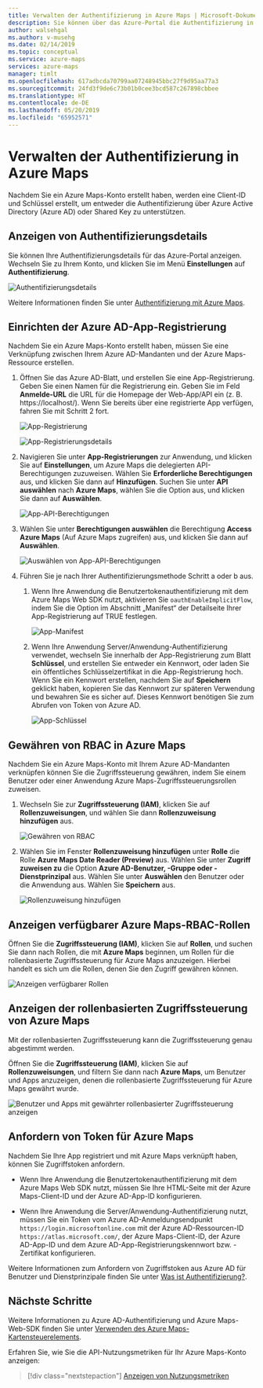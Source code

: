 ```yaml
---
title: Verwalten der Authentifizierung in Azure Maps | Microsoft-Dokumentation
description: Sie können über das Azure-Portal die Authentifizierung in Azure Maps verwalten.
author: walsehgal
ms.author: v-musehg
ms.date: 02/14/2019
ms.topic: conceptual
ms.service: azure-maps
services: azure-maps
manager: timlt
ms.openlocfilehash: 617adbcda70799aa07248945bbc27f9d95aa77a3
ms.sourcegitcommit: 24fd3f9de6c73b01b0cee3bcd587c267898cbbee
ms.translationtype: HT
ms.contentlocale: de-DE
ms.lasthandoff: 05/20/2019
ms.locfileid: "65952571"
---
```

# <a name="manage-authentication-in-azure-maps"></a>Verwalten der Authentifizierung in Azure Maps

Nachdem Sie ein Azure Maps-Konto erstellt haben, werden eine Client-ID und Schlüssel erstellt, um entweder die Authentifizierung über Azure Active Directory (Azure AD) oder Shared Key zu unterstützen.

## <a name="view-authentication-details"></a>Anzeigen von Authentifizierungsdetails

Sie können Ihre Authentifizierungsdetails für das Azure-Portal anzeigen. Wechseln Sie zu Ihrem Konto, und klicken Sie im Menü **Einstellungen** auf **Authentifizierung**.

![Authentifizierungsdetails](./media/how-to-manage-authentication/how-to-view-auth.png)

 Weitere Informationen finden Sie unter [Authentifizierung mit Azure Maps](https://aka.ms/amauth).


## <a name="set-up-azure-ad-app-registration"></a>Einrichten der Azure AD-App-Registrierung

Nachdem Sie ein Azure Maps-Konto erstellt haben, müssen Sie eine Verknüpfung zwischen Ihrem Azure AD-Mandanten und der Azure Maps-Ressource erstellen.

1. Öffnen Sie das Azure AD-Blatt, und erstellen Sie eine App-Registrierung. Geben Sie einen Namen für die Registrierung ein. Geben Sie im Feld **Anmelde-URL** die URL für die Homepage der Web-App/API ein (z. B. https:\//localhost/). Wenn Sie bereits über eine registrierte App verfügen, fahren Sie mit Schritt 2 fort.

    ![App-Registrierung](./media/how-to-manage-authentication/app-registration.png)

    ![App-Registrierungsdetails](./media/how-to-manage-authentication/app-create.png)

2. Navigieren Sie unter **App-Registrierungen** zur Anwendung, und klicken Sie auf **Einstellungen**, um Azure Maps die delegierten API-Berechtigungen zuzuweisen.  Wählen Sie **Erforderliche Berechtigungen** aus, und klicken Sie dann auf **Hinzufügen**. Suchen Sie unter **API auswählen** nach **Azure Maps**, wählen Sie die Option aus, und klicken Sie dann auf **Auswählen**.

    ![App-API-Berechtigungen](./media/how-to-manage-authentication/app-permissions.png)

3. Wählen Sie unter **Berechtigungen auswählen** die Berechtigung **Access Azure Maps** (Auf Azure Maps zugreifen) aus, und klicken Sie dann auf **Auswählen**.

    ![Auswählen von App-API-Berechtigungen](./media/how-to-manage-authentication/select-app-permissions.png)

4. Führen Sie je nach Ihrer Authentifizierungsmethode Schritt a oder b aus.

    1. Wenn Ihre Anwendung die Benutzertokenauthentifizierung mit dem Azure Maps Web SDK nutzt, aktivieren Sie `oauthEnableImplicitFlow`, indem Sie die Option im Abschnitt „Manifest“ der Detailseite Ihrer App-Registrierung auf TRUE festlegen.
    
       ![App-Manifest](./media/how-to-manage-authentication/app-manifest.png)

    2. Wenn Ihre Anwendung Server/Anwendung-Authentifizierung verwendet, wechseln Sie innerhalb der App-Registrierung zum Blatt **Schlüssel**, und erstellen Sie entweder ein Kennwort, oder laden Sie ein öffentliches Schlüsselzertifikat in die App-Registrierung hoch. Wenn Sie ein Kennwort erstellen, nachdem Sie auf **Speichern** geklickt haben, kopieren Sie das Kennwort zur späteren Verwendung und bewahren Sie es sicher auf. Dieses Kennwort benötigen Sie zum Abrufen von Token von Azure AD.

       ![App-Schlüssel](./media/how-to-manage-authentication/app-keys.png)


## <a name="grant-rbac-to-azure-maps"></a>Gewähren von RBAC in Azure Maps

Nachdem Sie ein Azure Maps-Konto mit Ihrem Azure AD-Mandanten verknüpfen können Sie die Zugriffssteuerung gewähren, indem Sie einem Benutzer oder einer Anwendung Azure Maps-Zugriffssteuerungsrollen zuweisen.

1. Wechseln Sie zur **Zugriffssteuerung (IAM)**, klicken Sie auf **Rollenzuweisungen**, und wählen Sie dann **Rollenzuweisung hinzufügen** aus.

    ![Gewähren von RBAC](./media/how-to-manage-authentication/how-to-grant-rbac.png)

2. Wählen Sie im Fenster **Rollenzuweisung hinzufügen** unter **Rolle** die Rolle **Azure Maps Date Reader (Preview)** aus. Wählen Sie unter **Zugriff zuweisen zu** die Option **Azure AD-Benutzer, -Gruppe oder -Dienstprinzipal** aus. Wählen Sie unter **Auswählen** den Benutzer oder die Anwendung aus. Wählen Sie **Speichern** aus.

    ![Rollenzuweisung hinzufügen](./media/how-to-manage-authentication/add-role-assignment.png)

## <a name="view-available-azure-maps-rbac-roles"></a>Anzeigen verfügbarer Azure Maps-RBAC-Rollen

Öffnen Sie die **Zugriffssteuerung (IAM)**, klicken Sie auf **Rollen**, und suchen Sie dann nach Rollen, die mit **Azure Maps** beginnen, um Rollen für die rollenbasierte Zugriffssteuerung für Azure Maps anzuzeigen. Hierbei handelt es sich um die Rollen, denen Sie den Zugriff gewähren können.

![Anzeigen verfügbarer Rollen](./media/how-to-manage-authentication/how-to-view-avail-roles.png)


## <a name="view-azure-maps-rbac"></a>Anzeigen der rollenbasierten Zugriffssteuerung von Azure Maps

Mit der rollenbasierten Zugriffssteuerung kann die Zugriffssteuerung genau abgestimmt werden.

Öffnen Sie die **Zugriffssteuerung (IAM)**, klicken Sie auf **Rollenzuweisungen**, und filtern Sie dann nach **Azure Maps**, um Benutzer und Apps anzuzeigen, denen die rollenbasierte Zugriffssteuerung für Azure Maps gewährt wurde.

![Benutzer und Apps mit gewährter rollenbasierter Zugriffssteuerung anzeigen](./media/how-to-manage-authentication/how-to-view-amrbac.png)


## <a name="request-tokens-for-azure-maps"></a>Anfordern von Token für Azure Maps

Nachdem Sie Ihre App registriert und mit Azure Maps verknüpft haben, können Sie Zugriffstoken anfordern.

* Wenn Ihre Anwendung die Benutzertokenauthentifizierung mit dem Azure Maps Web SDK nutzt, müssen Sie Ihre HTML-Seite mit der Azure Maps-Client-ID und der Azure AD-App-ID konfigurieren.

* Wenn Ihre Anwendung die Server/Anwendung-Authentifizierung nutzt, müssen Sie ein Token vom Azure AD-Anmeldungsendpunkt `https://login.microsoftonline.com` mit der Azure AD-Ressourcen-ID `https://atlas.microsoft.com/`, der Azure Maps-Client-ID, der Azure AD-App-ID und dem Azure AD-App-Registrierungskennwort bzw. -Zertifikat konfigurieren.

Weitere Informationen zum Anfordern von Zugriffstoken aus Azure AD für Benutzer und Dienstprinzipale finden Sie unter [Was ist Authentifizierung?](https://docs.microsoft.com/azure/active-directory/develop/authentication-scenarios).


## <a name="next-steps"></a>Nächste Schritte

Weitere Informationen zu Azure AD-Authentifizierung und Azure Maps-Web-SDK finden Sie unter [Verwenden des Azure Maps-Kartensteuerelements](https://docs.microsoft.com/azure/azure-maps/how-to-use-map-control).

Erfahren Sie, wie Sie die API-Nutzungsmetriken für Ihr Azure Maps-Konto anzeigen:
> [!div class="nextstepaction"] 
> [Anzeigen von Nutzungsmetriken](how-to-view-api-usage.md)